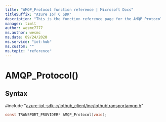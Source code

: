 ```yaml
---                             
title: "AMQP_Protocol function reference | Microsoft Docs" 
titleSuffix: "Azure IoT C SDK"            
description: "This is the function reference page for the AMQP_Protocol() function in the Azure IoT C SDK. This SDK is used with Azure IoT Hub and Azure IoT Hub Device Provisioning Service"            
manager: timlt                 
author: wesmc7777              
ms.author: wesmc               
ms.date: 09/24/2020                    
ms.service: "iot-hub"             
ms.custom: ""                
ms.topic: "reference"        
---                            
```


# AMQP_Protocol()

## Syntax

\#include "[azure-iot-sdk-c/iothub_client/inc/iothubtransportamqp.h](../iothubtransportamqp-h.md)"  
```C
const TRANSPORT_PROVIDER* AMQP_Protocol(void);
```

